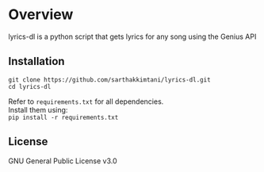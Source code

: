 # Overview
lyrics-dl is a python script that gets lyrics for any song using the Genius API

## Installation
`git clone https://github.com/sarthakkimtani/lyrics-dl.git` <br />
`cd lyrics-dl` <br />

Refer to `requirements.txt` for all dependencies. <br />
Install them using: <br />
`pip install -r requirements.txt`

## License
GNU General Public License v3.0
